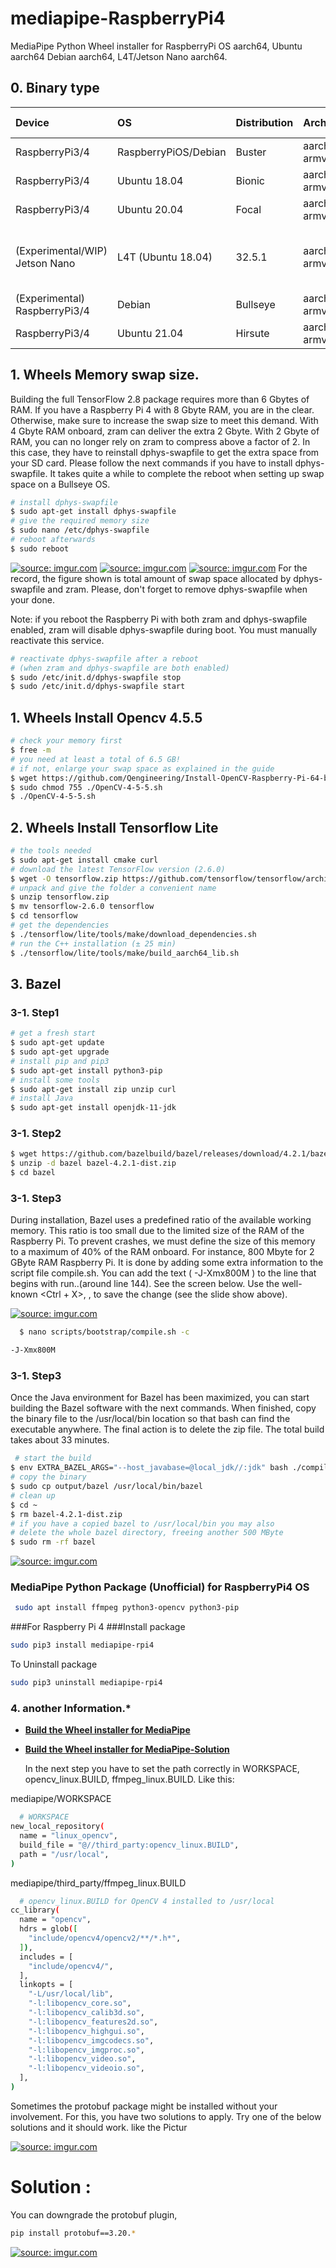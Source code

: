 # mediapipe-RaspberryPi4
MediaPipe Python Wheel installer for RaspberryPi OS aarch64, Ubuntu aarch64 Debian aarch64, L4T/Jetson Nano aarch64.

## 0. Binary type
|Device|OS|Distribution|Architecture|Python ver|Numpy ver|Note|
|:--|:--|:--|:--|:--|:--|:--|
|RaspberryPi3/4|RaspberryPiOS/Debian|Buster|aarch64 / armv8|3.7.3|1.19/1.20|64bit, glibc2.28|
|RaspberryPi3/4|Ubuntu 18.04|Bionic|aarch64 / armv8|3.6.9|1.19|64bit, glibc2.27|
|RaspberryPi3/4|Ubuntu 20.04|Focal|aarch64 / armv8|3.8.2|1.19/1.20|64bit, glibc2.31|
|(Experimental/WIP) Jetson Nano|L4T (Ubuntu 18.04)|32.5.1|aarch64 / armv8|3.6.9|(mandatory) 1.19.4|64bit, glibc2.27, Pose/Holistic/Selfie Segmentation/Multi Hand Tracking/FaceDetection/FaceMesh only,OpenGL ES3.2|
|(Experimental) RaspberryPi3/4|Debian|Bullseye|aarch64 / armv8|3.9.2|1.20|64bit, glibc2.31, gcc-8.5|
|RaspberryPi3/4|Ubuntu 21.04|Hirsute|aarch64 / armv8|3.9.5|1.20|64bit, glibc2.33, gcc-7.5|

## 1. Wheels Memory swap size.
Building the full TensorFlow 2.8 package requires more than 6 Gbytes of RAM. If you have a Raspberry Pi 4 with 8 Gbyte RAM, you are in the clear. Otherwise, make sure to increase the swap size to meet this demand. With 4 Gbyte RAM onboard, zram can deliver the extra 2 Gbyte. With 2 Gbyte of RAM, you can no longer rely on zram to compress above a factor of 2. In this case, they have to reinstall dphys-swapfile to get the extra space from your SD card. Please follow the next commands if you have to install dphys-swapfile. It takes quite a while to complete the reboot when setting up swap space on a Bullseye OS.
```bash
# install dphys-swapfile
$ sudo apt-get install dphys-swapfile
# give the required memory size
$ sudo nano /etc/dphys-swapfile
# reboot afterwards
$ sudo reboot
```
<a href="https://imgur.com/UNGkGo1"><img src="https://i.imgur.com/UNGkGo1.png" title="source: imgur.com" /></a>
<a href="https://imgur.com/LMLRrap"><img src="https://i.imgur.com/LMLRrap.png" title="source: imgur.com" /></a>
<a href="https://imgur.com/5zWC1Ky"><img src="https://i.imgur.com/5zWC1Ky.png" title="source: imgur.com" /></a>
For the record, the figure shown is total amount of swap space allocated by dphys-swapfile and zram. Please, don't forget to remove dphys-swapfile when your done.

Note: if you reboot the Raspberry Pi with both zram and dphys-swapfile enabled, zram will disable dphys-swapfile during boot. You must manually reactivate this service.
```bash
# reactivate dphys-swapfile after a reboot
# (when zram and dphys-swapfile are both enabled)
$ sudo /etc/init.d/dphys-swapfile stop
$ sudo /etc/init.d/dphys-swapfile start
```
## 1. Wheels Install Opencv 4.5.5
```bash
# check your memory first
$ free -m
# you need at least a total of 6.5 GB!
# if not, enlarge your swap space as explained in the guide
$ wget https://github.com/Qengineering/Install-OpenCV-Raspberry-Pi-64-bits/raw/main/OpenCV-4-5-5.sh
$ sudo chmod 755 ./OpenCV-4-5-5.sh
$ ./OpenCV-4-5-5.sh
```
## 2. Wheels Install Tensorflow Lite
```bash
# the tools needed
$ sudo apt-get install cmake curl
# download the latest TensorFlow version (2.6.0)
$ wget -O tensorflow.zip https://github.com/tensorflow/tensorflow/archive/v2.6.0.zip
# unpack and give the folder a convenient name
$ unzip tensorflow.zip
$ mv tensorflow-2.6.0 tensorflow
$ cd tensorflow
# get the dependencies
$ ./tensorflow/lite/tools/make/download_dependencies.sh
# run the C++ installation (± 25 min)
$ ./tensorflow/lite/tools/make/build_aarch64_lib.sh
```
## 3. Bazel
### 3-1. Step1
```bash
# get a fresh start
$ sudo apt-get update
$ sudo apt-get upgrade
# install pip and pip3
$ sudo apt-get install python3-pip
# install some tools
$ sudo apt-get install zip unzip curl
# install Java
$ sudo apt-get install openjdk-11-jdk
```
### 3-1. Step2
```bash
$ wget https://github.com/bazelbuild/bazel/releases/download/4.2.1/bazel-4.2.1-dist.zip
$ unzip -d bazel bazel-4.2.1-dist.zip
$ cd bazel
```
### 3-1. Step3
During installation, Bazel uses a predefined ratio of the available working memory. This ratio is too small due to the limited size of the RAM of the Raspberry Pi. To prevent crashes, we must define the size of this memory to a maximum of 40% of the RAM onboard. For instance, 800 Mbyte for 2 GByte RAM Raspberry Pi. It is done by adding some extra information to the script file compile.sh. You can add the text ( -J-Xmx800M ) to the line that begins with run..(around line 144). See the screen below. Use the well-known <Ctrl + X>, <Y>, <Enter> to save the change (see the slide show above).
  
  <a href="https://imgur.com/3OEfJ0o"><img src="https://i.imgur.com/3OEfJ0o.png" title="source: imgur.com" /></a>

```bash
  $ nano scripts/bootstrap/compile.sh -c
``` 
```bash
-J-Xmx800M
```
### 3-1. Step3
Once the Java environment for Bazel has been maximized, you can start building the Bazel software with the next commands. When finished, copy the binary file to the /usr/local/bin location so that bash can find the executable anywhere. The final action is to delete the zip file. The total build takes about 33 minutes.
```bash
 # start the build
$ env EXTRA_BAZEL_ARGS="--host_javabase=@local_jdk//:jdk" bash ./compile.sh
# copy the binary
$ sudo cp output/bazel /usr/local/bin/bazel
# clean up
$ cd ~
$ rm bazel-4.2.1-dist.zip
# if you have a copied bazel to /usr/local/bin you may also
# delete the whole bazel directory, freeing another 500 MByte
$ sudo rm -rf bazel
``` 
<a href="https://imgur.com/6nKFSqf"><img src="https://i.imgur.com/6nKFSqf.png" title="source: imgur.com" /></a>
### MediaPipe Python Package (Unofficial) for RaspberryPi4 OS
  
 ```bash
  sudo apt install ffmpeg python3-opencv python3-pip
  ```
  ###For Raspberry Pi 4
  ###Install package
  ```bash
  sudo pip3 install mediapipe-rpi4
  ```
  To Uninstall package
  ```bash
  sudo pip3 uninstall mediapipe-rpi4
  ```
  ### 4. another Information.* 
- **[Build the Wheel installer for MediaPipe](https://google.github.io/mediapipe/getting_started/install.html)**
- **[Build the Wheel installer for MediaPipe-Solution](https://stackoverflow.com/questions/67410495/how-to-install-and-use-mediapipe-on-raspberry-pi-4)**
  
  
  In the next step you have to set the path correctly in WORKSPACE, opencv_linux.BUILD, ffmpeg_linux.BUILD.
  Like this:

mediapipe/WORKSPACE
    
```bash
  # WORKSPACE
new_local_repository(
  name = "linux_opencv",
  build_file = "@//third_party:opencv_linux.BUILD",
  path = "/usr/local",
)
```
  mediapipe/third_party/ffmpeg_linux.BUILD
```bash
  # opencv_linux.BUILD for OpenCV 4 installed to /usr/local
cc_library(
  name = "opencv",
  hdrs = glob([
    "include/opencv4/opencv2/**/*.h*",
  ]),
  includes = [
    "include/opencv4/",
  ],
  linkopts = [
    "-L/usr/local/lib",
    "-l:libopencv_core.so",
    "-l:libopencv_calib3d.so",
    "-l:libopencv_features2d.so",
    "-l:libopencv_highgui.so",
    "-l:libopencv_imgcodecs.so",
    "-l:libopencv_imgproc.so",
    "-l:libopencv_video.so",
    "-l:libopencv_videoio.so",
  ],
)
```

  
  Sometimes the protobuf package might be installed without your involvement. For this, you have two solutions to apply. Try one of the below solutions and it should work. like the Pictur
  
  <a href="https://imgur.com/eHW2mT0"><img src="https://i.imgur.com/eHW2mT0.png" title="source: imgur.com" /></a>
  
 # Solution :
You can downgrade the protobuf plugin,
  ```bash
  pip install protobuf==3.20.*
  ```
  <a href="https://imgur.com/Fszx01g"><img src="https://i.imgur.com/Fszx01g.png" title="source: imgur.com" /></a>

